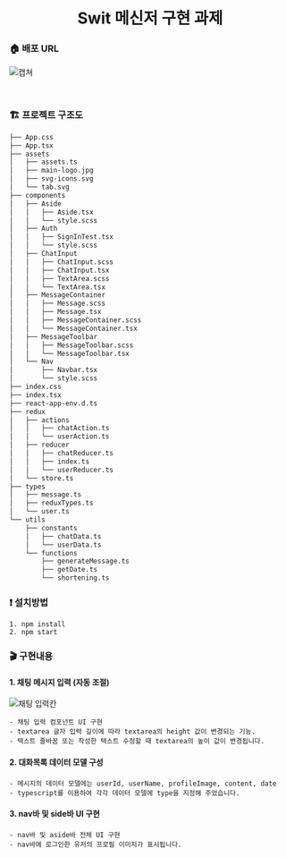 <h1 align= "center"> Swit 메신저 구현 과제</h1>

### :house: 배포 URL

![캡쳐](https://user-images.githubusercontent.com/85682854/153686261-fc3e9267-b3e6-4183-807f-18e5dc3e0944.png)

<br/>

### 🏗 프로젝트 구조도

```html
├── App.css
├── App.tsx
├── assets
│   ├── assets.ts
│   ├── main-logo.jpg
│   ├── svg-icons.svg
│   └── tab.svg
├── components
│   ├── Aside
│   │   ├── Aside.tsx
│   │   └── style.scss
│   ├── Auth
│   │   ├── SignInTest.tsx
│   │   └── style.scss
│   ├── ChatInput
│   │   ├── ChatInput.scss
│   │   ├── ChatInput.tsx
│   │   ├── TextArea.scss
│   │   └── TextArea.tsx
│   ├── MessageContainer
│   │   ├── Message.scss
│   │   ├── Message.tsx
│   │   ├── MessageContainer.scss
│   │   └── MessageContainer.tsx
│   ├── MessageToolbar
│   │   ├── MessageToolbar.scss
│   │   └── MessageToolbar.tsx
│   └── Nav
│       ├── Navbar.tsx
│       └── style.scss
├── index.css
├── index.tsx
├── react-app-env.d.ts
├── redux
│   ├── actions
│   │   ├── chatAction.ts
│   │   └── userAction.ts
│   ├── reducer
│   │   ├── chatReducer.ts
│   │   ├── index.ts
│   │   └── userReducer.ts
│   └── store.ts
├── types
│   ├── message.ts
│   ├── reduxTypes.ts
│   └── user.ts
└── utils
    ├── constants
    │   ├── chatData.ts
    │   └── userData.ts
    └── functions
        ├── generateMessage.ts
        ├── getDate.ts
        └── shortening.ts
```

### :exclamation: 설치방법

```
1. npm install
2. npm start
```

### :clapper: 구현내용

#### 1. 채팅 메시지 입력 (자동 조절)
![채팅 입력칸](https://user-images.githubusercontent.com/77766718/153690739-2141512d-454d-4eaa-a53c-dea1858b9e7b.gif)

```
- 채팅 입력 컴포넌트 UI 구현
- textarea 글자 입력 길이에 따라 textarea의 height 값이 변경되는 기능.
- 텍스트 줄바꿈 또는 작성한 텍스트 수정할 때 textarea의 높이 값이 변경됩니다.
```

#### 2. 대화목록 데이터 모델 구성

```
- 메시지의 데이터 모델에는 userId, userName, profileImage, content, date
- typescript를 이용하여 각각 데이터 모델에 type을 지정해 주었습니다.
```

#### 3. nav바 및 side바 UI 구현

```
- nav바 및 aside바 전체 UI 구현
- nav바에 로그인한 유저의 프로필 이미지가 표시됩니다.
```
